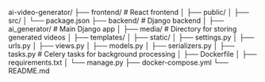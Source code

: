 ai-video-generator/
├── frontend/               # React frontend
│   ├── public/
│   ├── src/
│   └── package.json
├── backend/                # Django backend
│   ├── ai_generator/       # Main Django app
│   ├── media/              # Directory for storing generated videos
│   ├── templates/
│   ├── static/
│   ├── settings.py
│   ├── urls.py
│   ├── views.py
│   ├── models.py
│   ├── serializers.py
│   ├── tasks.py            # Celery tasks for background processing
│   ├── Dockerfile
│   ├── requirements.txt
│   └── manage.py
├── docker-compose.yml
└── README.md
